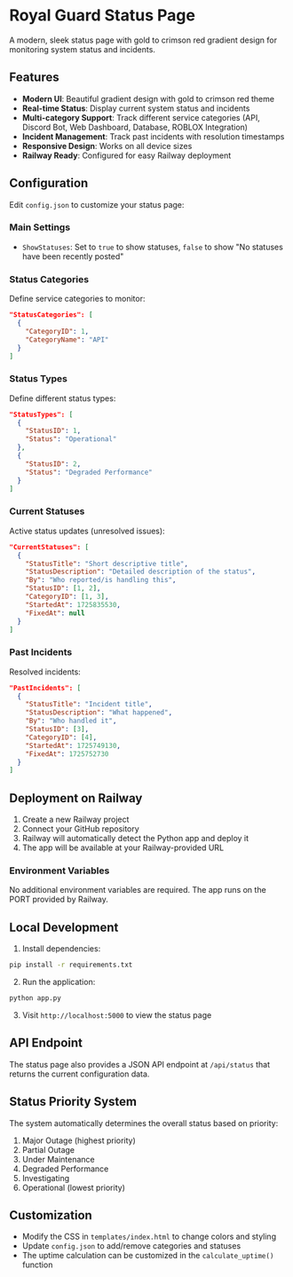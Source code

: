 # Royal Guard Status Page

A modern, sleek status page with gold to crimson red gradient design for monitoring system status and incidents.

## Features

- **Modern UI**: Beautiful gradient design with gold to crimson red theme
- **Real-time Status**: Display current system status and incidents
- **Multi-category Support**: Track different service categories (API, Discord Bot, Web Dashboard, Database, ROBLOX Integration)
- **Incident Management**: Track past incidents with resolution timestamps
- **Responsive Design**: Works on all device sizes
- **Railway Ready**: Configured for easy Railway deployment

## Configuration

Edit `config.json` to customize your status page:

### Main Settings
- `ShowStatuses`: Set to `true` to show statuses, `false` to show "No statuses have been recently posted"

### Status Categories
Define service categories to monitor:
```json
"StatusCategories": [
  {
    "CategoryID": 1,
    "CategoryName": "API"
  }
]
```

### Status Types
Define different status types:
```json
"StatusTypes": [
  {
    "StatusID": 1,
    "Status": "Operational"
  },
  {
    "StatusID": 2,
    "Status": "Degraded Performance"
  }
]
```

### Current Statuses
Active status updates (unresolved issues):
```json
"CurrentStatuses": [
  {
    "StatusTitle": "Short descriptive title",
    "StatusDescription": "Detailed description of the status",
    "By": "Who reported/is handling this",
    "StatusID": [1, 2],
    "CategoryID": [1, 3],
    "StartedAt": 1725835530,
    "FixedAt": null
  }
]
```

### Past Incidents
Resolved incidents:
```json
"PastIncidents": [
  {
    "StatusTitle": "Incident title",
    "StatusDescription": "What happened",
    "By": "Who handled it",
    "StatusID": [3],
    "CategoryID": [4],
    "StartedAt": 1725749130,
    "FixedAt": 1725752730
  }
]
```

## Deployment on Railway

1. Create a new Railway project
2. Connect your GitHub repository
3. Railway will automatically detect the Python app and deploy it
4. The app will be available at your Railway-provided URL

### Environment Variables
No additional environment variables are required. The app runs on the PORT provided by Railway.

## Local Development

1. Install dependencies:
```bash
pip install -r requirements.txt
```

2. Run the application:
```bash
python app.py
```

3. Visit `http://localhost:5000` to view the status page

## API Endpoint

The status page also provides a JSON API endpoint at `/api/status` that returns the current configuration data.

## Status Priority System

The system automatically determines the overall status based on priority:
1. Major Outage (highest priority)
2. Partial Outage
3. Under Maintenance
4. Degraded Performance
5. Investigating
6. Operational (lowest priority)

## Customization

- Modify the CSS in `templates/index.html` to change colors and styling
- Update `config.json` to add/remove categories and statuses
- The uptime calculation can be customized in the `calculate_uptime()` function
